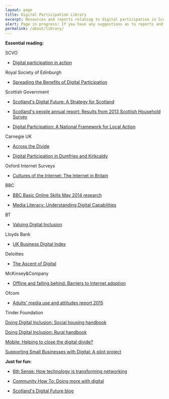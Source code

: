 ```yaml
---
layout: page
title: Digital Participation Library
excerpt: Resources and reports relating to digital participation in Scotland
alert: Page in progress! If you have any suggestions as to reports and publications you would like added to this list please get in touch.
permalink: /about/library/
---
```



**Essential reading:** 

SCVO

- [Digital participation in action](http://digital.scvo.org.uk/about/annual-report-2015/) 

Royal Society of Edinburgh

- [Spreading the Benefits of Digital Participation](https://www.royalsoced.org.uk/1136_FinalReport.html)

Scottish Government

- [Scotland's Digital Future: A Strategy for Scotland](http://www.gov.scot/Publications/2011/03/04162416/12)

- [Scotland's people annual report: Results from 2013 Scottish Household Survey](http://www.gov.scot/Resource/0045/00457570.pdf)

- [Digital Participation: A National Framework for Local Action](http://www.gov.scot/Publications/2014/04/6821/downloads)


Carnegie UK

- [Across the Divide](http://www.carnegieuktrust.org.uk/publications/2013/across-the-divide---full-report)

- [Digital Participation in Dumfries and Kirkcaldy](http://www.carnegieuktrust.org.uk/publications/2015/digital-participation-in-dumfries-and-kirkcaldy)

Oxford Internet Surveys

- [Cultures of the Internet: The Internet in Britain](http://oxis.oii.ox.ac.uk/wp-content/uploads/2014/11/OxIS-2013.pdf) 

BBC

- [BBC Basic Online Skills May 2014 research](http://downloads.bbc.co.uk/aboutthebbc/insidethebbc/whatwedo/learning/audienceresearch/basic-online-skills-nov-2014.pdf)

- [Media Literacy: Understanding Digital Capabilities](http://downloads.bbc.co.uk/aboutthebbc/insidethebbc/whatwedo/learning/audienceresearch/bbc-understanding-digital-capabilities-nov-2014.pdf)

BT

- [Valuing Digital Inclusion](http://www.btplc.com/Betterfuture/ConnectedSociety/Creatingpossibilities/Valueofdigitalinclusion/Valuing-Digital-Inclusion.pdf)

Lloyds Bank

- [UK Business Digital Index](http://resources.lloydsbank.com/insight/uk-business-digital-index/)

Deloittes

- [The Ascent of Digital](http://www2.deloitte.com/uk/en/pages/public-sector/articles/the-ascent-of-digital.html)

McKinsey&Company

- [Offline and falling behind: Barriers to Internet adoption](http://www.go-on.co.uk/wp-content/uploads/2014/10/McKinsey-Company-Offline-and-falling-behind-Barriers-to-Internet-adoption-article.pdf) 

Ofcom

- [Adults' media use and attitudes report 2015](http://stakeholders.ofcom.org.uk/market-data-research/other/research-publications/adults/media-lit-10years/)

Tinder Foundation

[Doing Digital Inclusion: Social housing handbook](http://www.tinderfoundation.org/our-thinking/research-publications/doing-digital-inclusion-social-housing-handbook)

[Doing Digital Inclusion: Rural handbook](http://www.tinderfoundation.org/our-thinking/research-publications/doing-digital-inclusion-rural-handbook)

[Mobile: Helping to close the digital divide?](http://www.tinderfoundation.org/our-thinking/research-publications/mobile-helping-close-digital-divide)

[Supporting Small Businesses with Digital: A pilot project](http://www.tinderfoundation.org/our-thinking/research-publications/supporting-small-businesses-digital-pilot-project)



**Just for fun:**

- [6th Sense: How technology is transforming networking](http://www.bookofthefuture.co.uk/2015/06/6th-sense-how-technology-is-transforming-networking/) 

- [Community How To: Doing more with digital](http://www.communityhowto.com/)

- [Scotland's Digital Future blog](http://blogs.scotland.gov.uk/digital/)


 







